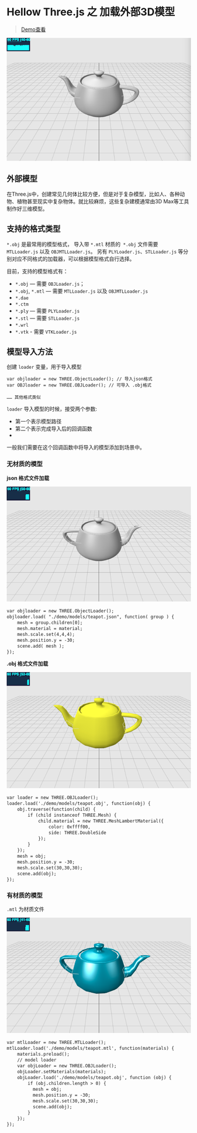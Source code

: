 # Hellow Three.js 之 加载外部3D模型

> [Demo查看](../demo/hello-threejs/hello-loader.html)

![teapot](./images/teapot.png)

## 外部模型

在Three.js中，创建常见几何体比较方便，但是对于复杂模型，比如人、各种动物、植物甚至现实中复杂物体。就比较麻烦，这些复杂建模通常由3D Max等工具制作好三维模型。

## 支持的格式类型

`*.obj` 是最常用的模型格式，
导入带 `*.mtl` 材质的` *.obj` 文件需要 `MTLLoader.js` 以及 `OBJMTLLoader.js`。
另有 `PLYLoader.js`、`STLLoader.js` 等分别对应不同格式的加载器，可以根据模型格式自行选择。

目前，支持的模型格式有：

- `*.obj` — 需要 `OBJLoader.js`；
- `*.obj`, `*.mtl` — 需要 `MTLLoader.js` 以及 `OBJMTLLoader.js`
- `*.dae`
- `*.ctm`
- `*.ply` — 需要 `PLYLoader.js`
- `*.stl` — 需要 `STLLoader.js`
- `*.wrl`
- `*.vtk` - 需要 `VTKLoader.js`

## 模型导入方法

创建 `loader` 变量，用于导入模型

```
var objloader = new THREE.ObjectLoader(); // 导入json格式
var OBJloader = new THREE.OBJLoader(); // 可导入 .obj格式

…… 其他格式类似

```

`loader` 导入模型的时候，接受两个参数:

 - 第一个表示模型路径
 - 第二个表示完成导入后的回调函数
 -
一般我们需要在这个回调函数中将导入的模型添加到场景中。

### 无材质的模型



**json 格式文件加载**

![teapot](./images/loader-json.png)

```
var objloader = new THREE.ObjectLoader();
objloader.load( "./demo/models/teapot.json", function( group ) {
	mesh = group.children[0];
	mesh.material = material;
	mesh.scale.set(4,4,4);
	mesh.position.y = -30;
	scene.add( mesh );
});
```

**.obj 格式文件加载**

![teapot](./images/loader-obj.png)

```
var loader = new THREE.OBJLoader();
loader.load('./demo/models/teapot.obj', function(obj) {
    obj.traverse(function(child) {
        if (child instanceof THREE.Mesh) {
            child.material = new THREE.MeshLambertMaterial({
                color: 0xffff00,
                side: THREE.DoubleSide
            });
        }
    });
    mesh = obj;
    mesh.position.y = -30;
    mesh.scale.set(30,30,30);
    scene.add(obj);
});
```

### 有材质的模型

`.mtl` 为材质文件

![teapot](./images/loader-mtl.png)

```
var mtlLoader = new THREE.MTLLoader();
mtlLoader.load('./demo/models/teapot.mtl', function(materials) {
    materials.preload();
    // model loader
    var objLoader = new THREE.OBJLoader();
    objLoader.setMaterials(materials);
    objLoader.load('./demo/models/teapot.obj', function (obj) {
        if (obj.children.length > 0) {
          mesh = obj;
          mesh.position.y = -30;
          mesh.scale.set(30,30,30);
          scene.add(obj);
        }
    });
});
```
